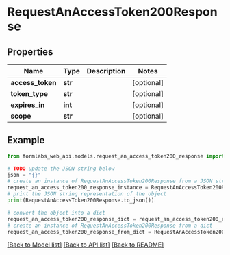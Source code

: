 # RequestAnAccessToken200Response


## Properties

Name | Type | Description | Notes
------------ | ------------- | ------------- | -------------
**access_token** | **str** |  | [optional] 
**token_type** | **str** |  | [optional] 
**expires_in** | **int** |  | [optional] 
**scope** | **str** |  | [optional] 

## Example

```python
from formlabs_web_api.models.request_an_access_token200_response import RequestAnAccessToken200Response

# TODO update the JSON string below
json = "{}"
# create an instance of RequestAnAccessToken200Response from a JSON string
request_an_access_token200_response_instance = RequestAnAccessToken200Response.from_json(json)
# print the JSON string representation of the object
print(RequestAnAccessToken200Response.to_json())

# convert the object into a dict
request_an_access_token200_response_dict = request_an_access_token200_response_instance.to_dict()
# create an instance of RequestAnAccessToken200Response from a dict
request_an_access_token200_response_from_dict = RequestAnAccessToken200Response.from_dict(request_an_access_token200_response_dict)
```
[[Back to Model list]](../README.md#documentation-for-models) [[Back to API list]](../README.md#documentation-for-api-endpoints) [[Back to README]](../README.md)



